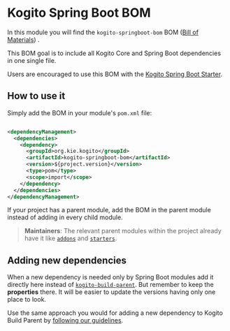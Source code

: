 # Kogito Spring Boot BOM

In this module you will find the `kogito-springboot-bom`
BOM ([Bill of Materials](https://maven.apache.org/guides/introduction/introduction-to-dependency-mechanism.html#bill-of-materials-bom-poms))
.

This BOM goal is to include all Kogito Core and Spring Boot dependencies in one single file.

Users are encouraged to use this BOM with the [Kogito Spring Boot Starter](../starters/kogito-spring-boot-starter).

## How to use it

Simply add the BOM in your module's `pom.xml` file:

```xml

<dependencyManagement>
  <dependencies>
    <dependency>
      <groupId>org.kie.kogito</groupId>
      <artifactId>kogito-springboot-bom</artifactId>
      <version>${project.version}</version>
      <type>pom</type>
      <scope>import</scope>
    </dependency>
  </dependencies>
</dependencyManagement>
```

If your project has a parent module, add the BOM in the parent module instead of adding in every child module.

> **Maintainers**: The relevant parent modules within the project already have it like [`addons`](../addons) and [`starters`](../starters).

## Adding new dependencies

When a new dependency is needed only by Spring Boot modules add it directly here instead
of [`kogito-build-parent`](../../kogito-build/kogito-build-parent). But remember to keep the **properties** there. It
will be easier to update the versions having only one place to look.

Use the same approach you would for adding a new dependency to Kogito Build Parent
by [following our guidelines](../../CONTRIBUTING.md#requirements-for-dependencies).
